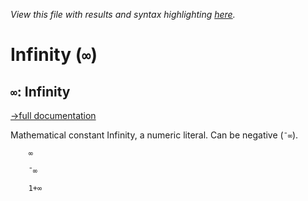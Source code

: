 *View this file with results and syntax highlighting [here](https://mlochbaum.github.io/BQN/help/infinity.html).*

# Infinity (`∞`)

## `∞`: Infinity
[→full documentation](../doc/syntax.md#constants)

Mathematical constant Infinity, a numeric literal. Can be negative (`¯∞`).


        ∞

        ¯∞

        1+∞
